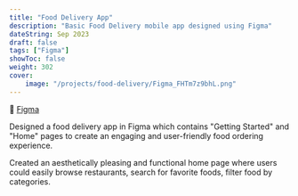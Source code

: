 ```yaml
---
title: "Food Delivery App"
description: "Basic Food Delivery mobile app designed using Figma"
dateString: Sep 2023
draft: false
tags: ["Figma"]
showToc: false
weight: 302
cover:
    image: "/projects/food-delivery/Figma_FHTm7z9bhL.png"
--- 
```


🔗 [Figma](https://www.figma.com/file/kX6AJikngpeFhI4bfz9leq/Food-Delivery-App?type=design&node-id=206%3A173&mode=design&t=TQc8qAZc84VKlkW3-1)

Designed a food delivery app in Figma which contains "Getting Started" and "Home" pages to create an engaging and user-friendly food ordering experience.

Created an aesthetically pleasing and functional home page where users could easily browse restaurants, search for favorite foods, filter food by categories.